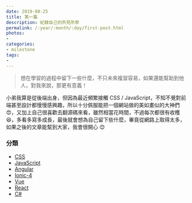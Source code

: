 ```yaml
---
date: 2019-08-25
title: 第一篇
description: 紀錄自己的所見所學
permalink: /:year/:month/:day/first-post.html
photos:
-
categories:
- milestone
tags:
- 
---
```


> 想在學習的過程中留下一些什麼，不只未來複習容易，如果還能幫助到他人，對我來說，那更有意義！

小弟我算是從後端出身，但因為最近頻繁接觸 CSS / JavaScript，不知不覺對前端甚至設計都慢慢感興趣，所以十分佩服能把一個網站做的美如畫似的大神們:heart_eyes:，又加上自己很喜歡去翻源碼來看，雖然相當花時間，不過每次都很有收穫:laughing:，多看多寫多成長，最後就會想為自己留下些什麼，畢竟從網路上取得太多，如果之後的文章能幫到大家，我會很開心 :blush:

### 分類
* [CSS](/category/#/CSS)
* [JavaScript](/category/#/JavaScript)
* [Angular](/category/#/Angular)
* [Ionic-4](/category/#/Ionic-4)
* [Vue](/category/#/Vue)
* [React](/category/#/React)
* [C#](/category/#/C%23)
